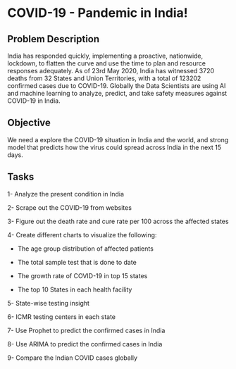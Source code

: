 # COVID-19 - Pandemic in India!
## Problem Description
India has responded quickly, implementing a proactive, nationwide, lockdown, to flatten the curve and use the time to plan and resource responses adequately. As of 23rd May 2020, India has witnessed 3720 deaths from 32 States and Union Territories, with a total of 123202 confirmed cases due to COVID-19. Globally the Data Scientists are using AI and machine learning to analyze, predict, and take safety measures against COVID-19 in India.

## Objective
We need a explore the COVID-19 situation in India and the world, and strong model that predicts how the virus could spread across India in the next 15 days.

## Tasks
1- Analyze the present condition in India

2- Scrape out the COVID-19 from websites

3- Figure out the death rate and cure rate per 100 across the affected states

4- Create different charts to visualize the following:

* The age group distribution of affected patients

* The total sample test that is done to date

* The growth rate of COVID-19 in top 15 states
* The top 10 States in each health facility

5- State-wise testing insight

6- ICMR testing centers in each state

7- Use Prophet to predict the confirmed cases in India

8- Use ARIMA to predict the confirmed cases in India

9- Compare the Indian COVID cases globally
